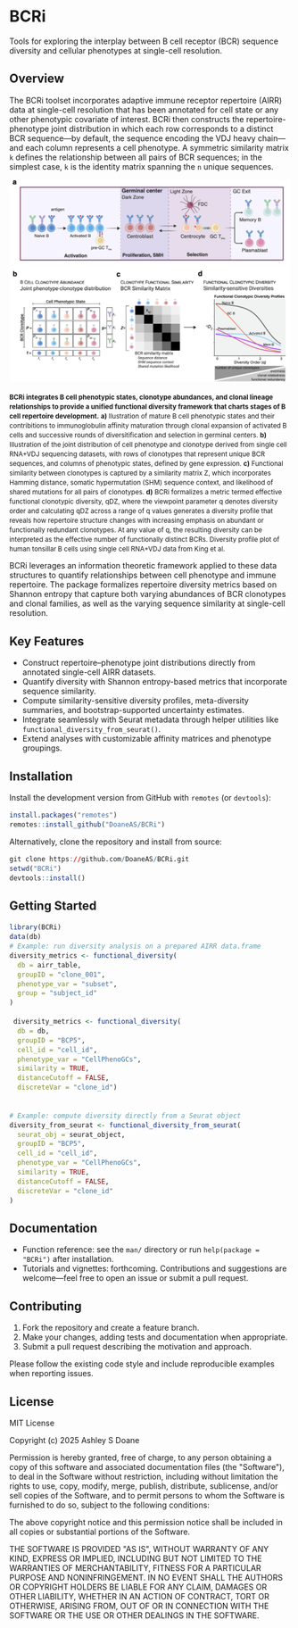 # BCRi

Tools for exploring the interplay between B cell receptor (BCR) sequence diversity and cellular phenotypes at single-cell resolution.

## Overview

The BCRi toolset incorporates adaptive immune receptor repertoire (AIRR) data at single-cell resolution that has been annotated for cell state or any other phenotypic covariate of interest. BCRi then constructs the repertoire-phenotype joint distribution in which each row corresponds to a distinct BCR sequence—by default, the sequence encoding the VDJ heavy chain—and each column represents a cell phenotype. A symmetric similarity matrix `k` defines the relationship between all pairs of BCR sequences; in the simplest case, `k` is the identity matrix spanning the `n` unique sequences.

![Graphical abstract of the BCRi method](inst/extdata/sketch.png)

<small>
<strong>BCRi integrates B cell phenotypic states, clonotype abundances, and clonal lineage relationships to
provide a unified functional diversity framework that charts stages of B cell repertoire development.</strong>
<strong>a)</strong> Ilustration of mature B cell phenotypic states and their contribitions to immunoglobulin affinity maturation
through clonal expansion of activated B cells and successive rounds of diversitification and selection in
germinal centers. <strong>b)</strong> Illustration of the joint distribution of cell phenotype and clonotype derived from single
cell RNA+VDJ sequencing datasets, with rows of clonotypes that represent unique BCR sequences, and
columns of phenotypic states, defined by gene expression. <strong>c)</strong> Functional similarity between clonotypes is
captured by a similarity matrix Z, which incorporates Hamming distance, somatic hypermutation (SHM)
sequence context, and likelihood of shared mutations for all pairs of clonotypes. <strong>d)</strong> BCRi formalizes a metric
termed effective functional clonotypic diversity, qDZ, where the viewpoint parameter q denotes diversity
order and calculating qDZ across a range of q values generates a diversity profile that reveals how repertoire
structure changes with increasing emphasis on abundant or functionally redundant clonotypes. At any value
of q, the resulting diversity can be interpreted as the effective number of functionally distinct BCRs. Diversity
profile plot of human tonsillar B cells using single cell RNA+VDJ data from King et al.
</small>

BCRi leverages an information theoretic framework applied to these data structures to quantify relationships between cell phenotype and immune repertoire. The package formalizes repertoire diversity metrics based on Shannon entropy that capture both varying abundances of BCR clonotypes and clonal families, as well as the varying sequence similarity at single-cell resolution.

## Key Features

- Construct repertoire–phenotype joint distributions directly from annotated single-cell AIRR datasets.
- Quantify diversity with Shannon entropy-based metrics that incorporate sequence similarity.
- Compute similarity-sensitive diversity profiles, meta-diversity summaries, and bootstrap-supported uncertainty estimates.
- Integrate seamlessly with Seurat metadata through helper utilities like `functional_diversity_from_seurat()`.
- Extend analyses with customizable affinity matrices and phenotype groupings.

## Installation

Install the development version from GitHub with `remotes` (or `devtools`):

```r
install.packages("remotes")
remotes::install_github("DoaneAS/BCRi")
```

Alternatively, clone the repository and install from source:

```r
git clone https://github.com/DoaneAS/BCRi.git
setwd("BCRi")
devtools::install()
```

## Getting Started

```r
library(BCRi)
data(db)
# Example: run diversity analysis on a prepared AIRR data.frame
diversity_metrics <- functional_diversity(
  db = airr_table,
  groupID = "clone_001",
  phenotype_var = "subset",
  group = "subject_id"
)

 diversity_metrics <- functional_diversity(
  db = db, 
  groupID = "BCP5", 
  cell_id = "cell_id", 
  phenotype_var = "CellPhenoGCs", 
  similarity = TRUE, 
  distanceCutoff = FALSE, 
  discreteVar = "clone_id")


# Example: compute diversity directly from a Seurat object
diversity_from_seurat <- functional_diversity_from_seurat(
  seurat_obj = seurat_object,
  groupID = "BCP5", 
  cell_id = "cell_id", 
  phenotype_var = "CellPhenoGCs", 
  similarity = TRUE, 
  distanceCutoff = FALSE, 
  discreteVar = "clone_id"
)
```

## Documentation

- Function reference: see the `man/` directory or run `help(package = "BCRi")` after installation.
- Tutorials and vignettes: forthcoming. Contributions and suggestions are welcome—feel free to open an issue or submit a pull request.

## Contributing

1. Fork the repository and create a feature branch.
2. Make your changes, adding tests and documentation when appropriate.
3. Submit a pull request describing the motivation and approach.

Please follow the existing code style and include reproducible examples when reporting issues.

## License

MIT License

Copyright (c) 2025 Ashley S Doane

Permission is hereby granted, free of charge, to any person obtaining a copy
of this software and associated documentation files (the "Software"), to deal
in the Software without restriction, including without limitation the rights
to use, copy, modify, merge, publish, distribute, sublicense, and/or sell
copies of the Software, and to permit persons to whom the Software is
furnished to do so, subject to the following conditions:

The above copyright notice and this permission notice shall be included in all
copies or substantial portions of the Software.

THE SOFTWARE IS PROVIDED "AS IS", WITHOUT WARRANTY OF ANY KIND, EXPRESS OR
IMPLIED, INCLUDING BUT NOT LIMITED TO THE WARRANTIES OF MERCHANTABILITY,
FITNESS FOR A PARTICULAR PURPOSE AND NONINFRINGEMENT. IN NO EVENT SHALL THE
AUTHORS OR COPYRIGHT HOLDERS BE LIABLE FOR ANY CLAIM, DAMAGES OR OTHER
LIABILITY, WHETHER IN AN ACTION OF CONTRACT, TORT OR OTHERWISE, ARISING FROM,
OUT OF OR IN CONNECTION WITH THE SOFTWARE OR THE USE OR OTHER DEALINGS IN THE
SOFTWARE.
